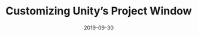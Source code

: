 ---
title: "Customizing Unity’s Project Window"
tags: [Technical Artist, Unity, InnoGames, C#]
category: tech-art
thumbnail: 2019-09-30-customizing-unitys-project-window/thumbnail.png
comments: true
date: 2019-09-30
description: In this article you will learn a simple way how to customize the project window of the Unity Editor. We will create a little framework to let the user show additional columns with information about the assets.
url: https://tech.innogames.com/customizing-unitys-project-window/
---